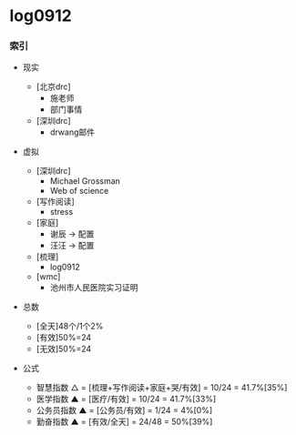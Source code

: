 # log0912

### 索引

- 现实
    + [北京drc]
        * 施老师
        * 部门事情 
    + [深圳drc]
        * drwang邮件
- 虚拟
    + [深圳drc]
         * Michael Grossman
         * Web of science
    + [写作阅读]
        * stress
    + [家庭]
        * 谢辰 -> 配置
        * 汪汪 -> 配置
    + [梳理]
        * log0912
    + [wmc]
        * 池州市人民医院实习证明
- 总数
    + [全天]48个/1个2%
    + [有效]50%=24
    + [无效]50%=24 
    
- 公式
    + 智慧指数 △ = [梳理+写作阅读+家庭+哭/有效] = 10/24 = 41.7%[35%]
    + 医学指数 ▲ = [医疗/有效] = 10/24 = 41.7%[33%]
    + 公务员指数 ▲ = [公务员/有效] = 1/24 = 4%[0%]
    + 勤奋指数 ▲ = [有效/全天] = 24/48 = 50%[39%]
